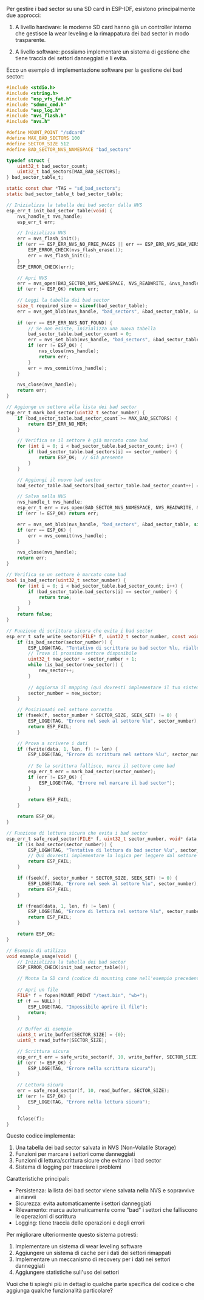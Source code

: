 Per gestire i bad sector su una SD card in ESP-IDF, esistono principalmente due approcci:

1. A livello hardware: le moderne SD card hanno già un controller interno che gestisce la wear leveling e la rimappatura dei bad sector in modo trasparente.

2. A livello software: possiamo implementare un sistema di gestione che tiene traccia dei settori danneggiati e li evita.

Ecco un esempio di implementazione software per la gestione dei bad sector:



```c
#include <stdio.h>
#include <string.h>
#include "esp_vfs_fat.h"
#include "sdmmc_cmd.h"
#include "esp_log.h"
#include "nvs_flash.h"
#include "nvs.h"

#define MOUNT_POINT "/sdcard"
#define MAX_BAD_SECTORS 100
#define SECTOR_SIZE 512
#define BAD_SECTOR_NVS_NAMESPACE "bad_sectors"

typedef struct {
    uint32_t bad_sector_count;
    uint32_t bad_sectors[MAX_BAD_SECTORS];
} bad_sector_table_t;

static const char *TAG = "sd_bad_sectors";
static bad_sector_table_t bad_sector_table;

// Inizializza la tabella dei bad sector dalla NVS
esp_err_t init_bad_sector_table(void) {
    nvs_handle_t nvs_handle;
    esp_err_t err;

    // Inizializza NVS
    err = nvs_flash_init();
    if (err == ESP_ERR_NVS_NO_FREE_PAGES || err == ESP_ERR_NVS_NEW_VERSION_FOUND) {
        ESP_ERROR_CHECK(nvs_flash_erase());
        err = nvs_flash_init();
    }
    ESP_ERROR_CHECK(err);

    // Apri NVS
    err = nvs_open(BAD_SECTOR_NVS_NAMESPACE, NVS_READWRITE, &nvs_handle);
    if (err != ESP_OK) return err;

    // Leggi la tabella dei bad sector
    size_t required_size = sizeof(bad_sector_table);
    err = nvs_get_blob(nvs_handle, "bad_sectors", &bad_sector_table, &required_size);
    
    if (err == ESP_ERR_NVS_NOT_FOUND) {
        // Se non esiste, inizializza una nuova tabella
        bad_sector_table.bad_sector_count = 0;
        err = nvs_set_blob(nvs_handle, "bad_sectors", &bad_sector_table, sizeof(bad_sector_table));
        if (err != ESP_OK) {
            nvs_close(nvs_handle);
            return err;
        }
        err = nvs_commit(nvs_handle);
    }

    nvs_close(nvs_handle);
    return err;
}

// Aggiunge un settore alla lista dei bad sector
esp_err_t mark_bad_sector(uint32_t sector_number) {
    if (bad_sector_table.bad_sector_count >= MAX_BAD_SECTORS) {
        return ESP_ERR_NO_MEM;
    }

    // Verifica se il settore è già marcato come bad
    for (int i = 0; i < bad_sector_table.bad_sector_count; i++) {
        if (bad_sector_table.bad_sectors[i] == sector_number) {
            return ESP_OK;  // Già presente
        }
    }

    // Aggiungi il nuovo bad sector
    bad_sector_table.bad_sectors[bad_sector_table.bad_sector_count++] = sector_number;

    // Salva nella NVS
    nvs_handle_t nvs_handle;
    esp_err_t err = nvs_open(BAD_SECTOR_NVS_NAMESPACE, NVS_READWRITE, &nvs_handle);
    if (err != ESP_OK) return err;

    err = nvs_set_blob(nvs_handle, "bad_sectors", &bad_sector_table, sizeof(bad_sector_table));
    if (err == ESP_OK) {
        err = nvs_commit(nvs_handle);
    }

    nvs_close(nvs_handle);
    return err;
}

// Verifica se un settore è marcato come bad
bool is_bad_sector(uint32_t sector_number) {
    for (int i = 0; i < bad_sector_table.bad_sector_count; i++) {
        if (bad_sector_table.bad_sectors[i] == sector_number) {
            return true;
        }
    }
    return false;
}

// Funzione di scrittura sicura che evita i bad sector
esp_err_t safe_write_sector(FILE* f, uint32_t sector_number, const void* data, size_t len) {
    if (is_bad_sector(sector_number)) {
        ESP_LOGW(TAG, "Tentativo di scrittura su bad sector %lu, riallocazione necessaria", sector_number);
        // Trova il prossimo settore disponibile
        uint32_t new_sector = sector_number + 1;
        while (is_bad_sector(new_sector)) {
            new_sector++;
        }
        
        // Aggiorna il mapping (qui dovresti implementare il tuo sistema di mapping)
        sector_number = new_sector;
    }

    // Posizionati nel settore corretto
    if (fseek(f, sector_number * SECTOR_SIZE, SEEK_SET) != 0) {
        ESP_LOGE(TAG, "Errore nel seek al settore %lu", sector_number);
        return ESP_FAIL;
    }

    // Prova a scrivere i dati
    if (fwrite(data, 1, len, f) != len) {
        ESP_LOGE(TAG, "Errore di scrittura nel settore %lu", sector_number);
        
        // Se la scrittura fallisce, marca il settore come bad
        esp_err_t err = mark_bad_sector(sector_number);
        if (err != ESP_OK) {
            ESP_LOGE(TAG, "Errore nel marcare il bad sector");
        }
        
        return ESP_FAIL;
    }

    return ESP_OK;
}

// Funzione di lettura sicura che evita i bad sector
esp_err_t safe_read_sector(FILE* f, uint32_t sector_number, void* data, size_t len) {
    if (is_bad_sector(sector_number)) {
        ESP_LOGW(TAG, "Tentativo di lettura da bad sector %lu", sector_number);
        // Qui dovresti implementare la logica per leggere dal settore rimappato
        return ESP_FAIL;
    }

    if (fseek(f, sector_number * SECTOR_SIZE, SEEK_SET) != 0) {
        ESP_LOGE(TAG, "Errore nel seek al settore %lu", sector_number);
        return ESP_FAIL;
    }

    if (fread(data, 1, len, f) != len) {
        ESP_LOGE(TAG, "Errore di lettura nel settore %lu", sector_number);
        return ESP_FAIL;
    }

    return ESP_OK;
}

// Esempio di utilizzo
void example_usage(void) {
    // Inizializza la tabella dei bad sector
    ESP_ERROR_CHECK(init_bad_sector_table());

    // Monta la SD card (codice di mounting come nell'esempio precedente)
    
    // Apri un file
    FILE* f = fopen(MOUNT_POINT "/test.bin", "wb+");
    if (f == NULL) {
        ESP_LOGE(TAG, "Impossibile aprire il file");
        return;
    }

    // Buffer di esempio
    uint8_t write_buffer[SECTOR_SIZE] = {0};
    uint8_t read_buffer[SECTOR_SIZE];

    // Scrittura sicura
    esp_err_t err = safe_write_sector(f, 10, write_buffer, SECTOR_SIZE);
    if (err != ESP_OK) {
        ESP_LOGE(TAG, "Errore nella scrittura sicura");
    }

    // Lettura sicura
    err = safe_read_sector(f, 10, read_buffer, SECTOR_SIZE);
    if (err != ESP_OK) {
        ESP_LOGE(TAG, "Errore nella lettura sicura");
    }

    fclose(f);
}

```

Questo codice implementa:

1. Una tabella dei bad sector salvata in NVS (Non-Volatile Storage)
2. Funzioni per marcare i settori come danneggiati
3. Funzioni di lettura/scrittura sicure che evitano i bad sector
4. Sistema di logging per tracciare i problemi

Caratteristiche principali:

- Persistenza: la lista dei bad sector viene salvata nella NVS e sopravvive ai riavvii
- Sicurezza: evita automaticamente i settori danneggiati
- Rilevamento: marca automaticamente come "bad" i settori che falliscono le operazioni di scrittura
- Logging: tiene traccia delle operazioni e degli errori

Per migliorare ulteriormente questo sistema potresti:

1. Implementare un sistema di wear leveling software
2. Aggiungere un sistema di cache per i dati dei settori rimappati
3. Implementare un meccanismo di recovery per i dati nei settori danneggiati
4. Aggiungere statistiche sull'uso dei settori

Vuoi che ti spieghi più in dettaglio qualche parte specifica del codice o che aggiunga qualche funzionalità particolare?